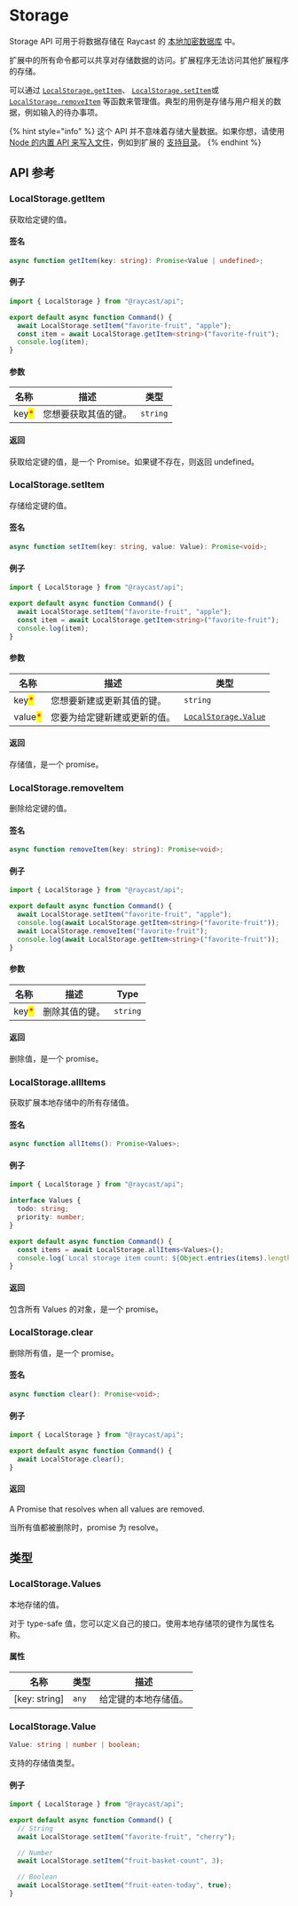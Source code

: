 # Storage

Storage API 可用于将数据存储在 Raycast 的 [本地加密数据库](../zi-liao/security.md#shu-ju-cun-chu) 中。

扩展中的所有命令都可以共享对存储数据的访问。扩展程序无法访问其他扩展程序的存储。

可以通过  [`LocalStorage.getItem`](storage.md#localstorage.getitem)、 [`LocalStorage.setItem`](storage.md#localstorage.setitem)或 [`LocalStorage.removeItem`](storage.md#localstorage.removeitem)  等函数来管理值。典型的用例是存储与用户相关的数据，例如输入的待办事项。

{% hint style="info" %}
这个 API 并不意味着存储大量数据。如果你想，请使用 [Node 的内置 API 来写入文件](https://nodejs.dev/learn/writing-files-with-nodejs)，例如到扩展的 [支持目录](environment.md#environment)。
{% endhint %}

## API 参考

### LocalStorage.getItem

获取给定键的值。

#### 签名

```typescript
async function getItem(key: string): Promise<Value | undefined>;
```

#### 例子

```typescript
import { LocalStorage } from "@raycast/api";

export default async function Command() {
  await LocalStorage.setItem("favorite-fruit", "apple");
  const item = await LocalStorage.getItem<string>("favorite-fruit");
  console.log(item);
}
```

#### 参数

| 名称                                    | 描述         | 类型       |
| ------------------------------------- | ---------- | -------- |
| key<mark style="color:red;">\*</mark> | 您想要获取其值的键。 | `string` |

#### 返回

获取给定键的值，是一个 Promise。如果键不存在，则返回 undefined。

### LocalStorage.setItem

存储给定键的值。

#### 签名

```typescript
async function setItem(key: string, value: Value): Promise<void>;
```

#### 例子

```typescript
import { LocalStorage } from "@raycast/api";

export default async function Command() {
  await LocalStorage.setItem("favorite-fruit", "apple");
  const item = await LocalStorage.getItem<string>("favorite-fruit");
  console.log(item);
}
```

#### 参数

| 名称                                      | 描述             | 类型                                                    |
| --------------------------------------- | -------------- | ----------------------------------------------------- |
| key<mark style="color:red;">\*</mark>   | 您想要新建或更新其值的键。  | `string`                                              |
| value<mark style="color:red;">\*</mark> | 您要为给定键新建或更新的值。 | [`LocalStorage.Value`](storage.md#localstorage.value) |

#### 返回

存储值，是一个 promise。

### LocalStorage.removeItem

删除给定键的值。

#### 签名

```typescript
async function removeItem(key: string): Promise<void>;
```

#### 例子

```typescript
import { LocalStorage } from "@raycast/api";

export default async function Command() {
  await LocalStorage.setItem("favorite-fruit", "apple");
  console.log(await LocalStorage.getItem<string>("favorite-fruit"));
  await LocalStorage.removeItem("favorite-fruit");
  console.log(await LocalStorage.getItem<string>("favorite-fruit"));
}
```

#### 参数

| 名称                                    | 描述      | Type     |
| ------------------------------------- | ------- | -------- |
| key<mark style="color:red;">\*</mark> | 删除其值的键。 | `string` |

#### 返回

删除值，是一个 promise。

### LocalStorage.allItems

获取扩展本地存储中的所有存储值。

#### 签名

```typescript
async function allItems(): Promise<Values>;
```

#### 例子

```typescript
import { LocalStorage } from "@raycast/api";

interface Values {
  todo: string;
  priority: number;
}

export default async function Command() {
  const items = await LocalStorage.allItems<Values>();
  console.log(`Local storage item count: ${Object.entries(items).length}`);
}
```

#### 返回

包含所有 Values 的对象，是一个 promise。

### LocalStorage.clear

删除所有值，是一个 promise。

#### 签名

```typescript
async function clear(): Promise<void>;
```

#### 例子

```typescript
import { LocalStorage } from "@raycast/api";

export default async function Command() {
  await LocalStorage.clear();
}
```

#### 返回

A Promise that resolves when all values are removed.

当所有值都被删除时，promise 为 resolve。

## 类型

### LocalStorage.Values

本地存储的值。

对于 type-safe 值，您可以定义自己的接口。使用本地存储项的键作为属性名称。

#### 属性

| 名称             | 类型    | 描述         |
| -------------- | ----- | ---------- |
| \[key: string] | `any` | 给定键的本地存储值。 |

### LocalStorage.Value

```typescript
Value: string | number | boolean;
```

支持的存储值类型。

#### 例子

```typescript
import { LocalStorage } from "@raycast/api";

export default async function Command() {
  // String
  await LocalStorage.setItem("favorite-fruit", "cherry");

  // Number
  await LocalStorage.setItem("fruit-basket-count", 3);

  // Boolean
  await LocalStorage.setItem("fruit-eaten-today", true);
}
```
